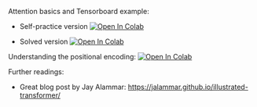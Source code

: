 Attention basics and Tensorboard example:
* Self-practice version [![Open In Colab](https://colab.research.google.com/assets/colab-badge.svg)](https://colab.research.google.com/github/girafe-ai/ml-mipt/blob/24s_harbour_dlia/day03_attention/practice_Attention_basics_and_tensorboard.ipynb)

* Solved version [![Open In Colab](https://colab.research.google.com/assets/colab-badge.svg)](https://colab.research.google.com/github/girafe-ai/ml-mipt/blob/24s_harbour_dlia/day03_attention/practice_Attention_basics_and_tensorboard__solved.ipynb)

Understanding the positional encoding:
[![Open In Colab](https://colab.research.google.com/assets/colab-badge.svg)](https://colab.research.google.com/github/girafe-ai/ml-mipt/blob/24s_harbour_dlia/day03_attention/practice_positional_encoding.ipynb)



Further readings:

- Great blog post by Jay Alammar:
  https://jalammar.github.io/illustrated-transformer/
